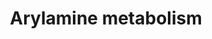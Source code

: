---
annotations:
- type: Pathway Ontology
  value: arylamine metabolic pathway
authors:
- MaintBot
- Mkutmon
description: ''
last-edited: 2019-08-16
organisms:
- Equus caballus
redirect_from:
- /index.php/Pathway:WP1211
- /instance/WP1211
schema-jsonld:
- '@context': https://schema.org/
  '@id': https://wikipathways.github.io/pathways/WP1211.html
  '@type': Dataset
  creator:
    '@type': Organization
    name: WikiPathways
  description: ''
  keywords:
  - Coenzyme A
  - Arylamine N,O-sulfate
  - XP_001487907.1
  - Deacetylase
  - XP_001502088.1
  - N-hydroxyarylamine
  - Arylamine N-glucuronide
  - UGT1A9
  - UGT1A4
  - O-acetylarylamine
  - N-aryl sulfamic acid
  - N-hydroxy-N-acetylamine
  - Acetyl-CoA
  - XP_001493936.1
  - Arylamine
  - N-Acetylarylamine
  license: CC0
  name: Arylamine metabolism
seo: CreativeWork
title: Arylamine metabolism
wpid: WP1211
---
